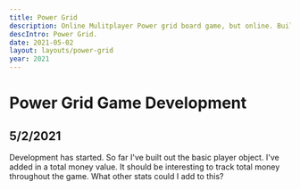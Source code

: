 ```yaml
---
title: Power Grid
description: Online Mulitplayer Power grid board game, but online. Building with Vanilla JS to start. 
descIntro: Power Grid.
date: 2021-05-02
layout: layouts/power-grid
year: 2021
---
```


# Power Grid Game Development
## 5/2/2021

Development has started. So far I've built out the basic player object. I've added in a total money value. It should be interesting to track total money throughout the game. What other stats could I add to this?
